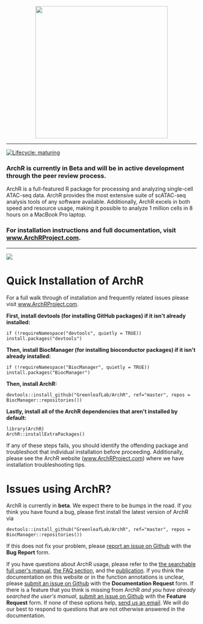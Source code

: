 <p align="center"><a href ="https://www.archrproject.com"><img src="Figures/ArchR_Logo_Integrated.png" alt="" width="350"></a></p>
<hr>

[![Lifecycle: maturing](https://img.shields.io/badge/lifecycle-maturing-blue.svg)](https://www.tidyverse.org/lifecycle/#maturing)

### ArchR is currently in Beta and will be in active development through the peer review process.

ArchR is a full-featured R package for processing and analyzing single-cell ATAC-seq data. ArchR provides the most extensive suite of scATAC-seq analysis tools of any software available. Additionally, ArchR excels in both speed and resource usage, making it possible to analyze 1 million cells in 8 hours on a MacBook Pro laptop.

### For installation instructions and full documentation, visit www.ArchRProject.com.

<hr>

![](Figures/ArchR_Workflow_Horizontal.png)

# Quick Installation of ArchR
For a full walk through of installation and frequently related issues please visit www.ArchRProject.com.

**First, install devtools (for installing GitHub packages) if it isn't already installed:**
```{r}
if (!requireNamespace("devtools", quietly = TRUE)) install.packages("devtools")
```

**Then, install BiocManager (for installing bioconductor packages) if it isn't already installed:**
```{r}
if (!requireNamespace("BiocManager", quietly = TRUE)) install.packages("BiocManager")
```

**Then, install ArchR:**
```{r}
devtools::install_github("GreenleafLab/ArchR", ref="master", repos = BiocManager::repositories())
```

**Lastly, install all of the ArchR dependencies that aren't installed by default:**
```{r}
library(ArchR)
ArchR::installExtraPackages()
```
If any of these steps fails, you should identify the offending package and troubleshoot that individual installation before proceeding. Additionally, please see the ArchR website (www.ArchRProject.com) where we have installation troubleshooting tips.

# Issues using ArchR?

ArchR is currently in __beta__. We expect there to be bumps in the road. If you think you have found a bug, please first install the latest version of ArchR via
```{r}
devtools::install_github("GreenleafLab/ArchR", ref="master", repos = BiocManager::repositories())
```
If this does not fix your problem, please [report an issue on Github](https://github.com/GreenleafLab/ArchR/issues) with the __Bug Report__ form.

If you have questions about ArchR usage, please refer to the [the searchable full user's manual](https://www.archrproject.com/bookdown/index.html), [the FAQ section](https://www.archrproject.com/articles/Articles/faq.html), and the [publication](https://greenleaf.stanford.edu/assets/pdf/). If you think the documentation on this website or in the function annotations is unclear, please [submit an issue on Github](https://github.com/GreenleafLab/ArchR/issues) with the __Documentation Request__ form. If there is a feature that you think is missing from ArchR _and you have already searched the user's manual_, [submit an issue on Github](https://github.com/GreenleafLab/ArchR/issues) with the __Feature Request__ form. If none of these options help, [send us an email](mailto:archr.devs@gmail.com). We will do our best to respond to questions that are not otherwise answered in the documentation.


